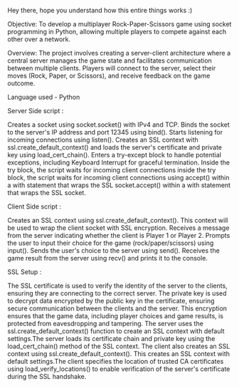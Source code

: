 Hey there, hope you understand how this entire things works :)

Objective: To develop a multiplayer Rock-Paper-Scissors game using socket programming in Python, allowing multiple players to compete against each other over a network.

Overview: The project involves creating a server-client architecture where a central server manages the game state and facilitates communication between multiple clients. 
Players will connect to the server, select their moves (Rock, Paper, or Scissors), and receive feedback on the game outcome.

Language used - Python

Server Side script : 

Creates a socket using socket.socket() with IPv4 and TCP. 
Binds the socket to the server's IP address and port 12345 using bind(). 
Starts listening for incoming connections using listen().
Creates an SSL context with ssl.create_default_context() and loads the server's certificate and private key using load_cert_chain().
Enters a try-except block to handle potential exceptions, including Keyboard Interrupt for graceful termination.
Inside the try block, the script waits for incoming client connections inside the try block, the script waits for incoming client connections using accept() 
within a with statement that wraps the SSL socket.accept() within a with statement that wraps the SSL socket.

Client Side script : 

Creates an SSL context using ssl.create_default_context(). This context will be used to wrap the client socket with SSL encryption.
Receives a message from the server indicating whether the client is Player 1 or Player 2.
Prompts the user to input their choice for the game (rock/paper/scissors) using input().
Sends the user's choice to the server using send().
Receives the game result from the server using recv() and prints it to the console.

SSL Setup : 

The SSL certificate is used to verify the identity of the server to the clients, ensuring they are connecting to the correct server. 
The private key is used to decrypt data encrypted by the public key in the certificate, ensuring secure communication between the clients and the server. 
This encryption ensures that the game data, including player choices and game results, is protected from eavesdropping and tampering.
The server uses the ssl.create_default_context() function to create an SSL context with default settings.The server loads its certificate chain and private 
key using the load_cert_chain() method of the SSL context.
The client also creates an SSL context using ssl.create_default_context(). This creates an SSL context with default settings.The client specifies 
the location of trusted CA certificates using load_verify_locations() to enable verification of the server's certificate during the SSL handshake.
